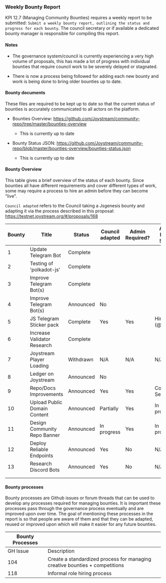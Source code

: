 ### Weekly Bounty Report

KPI 12.7 (Managing Community Bounties) requires a weekly report to be submitted: `Submit a weekly bounty report, outlining the status and progress for each bounty`. The council secretary or if available a dedicated bounty manager is responsible for compiling this report.

#### Notes
* The governance system/council is currently experiencing a very high volume of proposals, this has made a lot of progress with individual bounties that require council work to be severely delayed or stagnated.

* There is now a process being followed for adding each new bounty and work is being done to bring older bounties up to date.

#### Bounty documents
These files are required to be kept up to date so that the current status of bounties is accurately communicated to all actors on the platform. 

* Bounties Overview: https://github.com/Joystream/community-repo/tree/master/bounties-overview
	
	* This is currently up to date

* Bounty Status JSON: https://github.com/Joystream/community-repo/blob/master/bounties-overview/bounties-status.json

	* This is currently up to date


#### Bounty Overview
This table gives a brief overview of the status of each bounty. Since bounties all have different requirements and cover different types of work, some may require a process to hire an admin before they can become "live".

`Council adapted` refers to the Council taking a Jsgenesis bounty and adapting it via the process described in this proposal: https://testnet.joystream.org/#/proposals/168

| Bounty             | Title                                                                         | Status    | Council adapted | Admin Required? | Admin Hiring Status | Any applicants? | Any submissions? | % Complete |
|--------------------|-------------------------------------------------------------------------------|-----------|-----------------|-----------------|---------------------|-----------------|------------------|------------|
| 1                  | Update Telegram Bot                                                           | Complete  |                 |                 |                     |                 |                  |            |
| 2                  | Testing of 'polkadot-js'                                                      | Complete  |                 |                 |                     |                 |                  |            |
| 3                  | Improve Telegram Bot(s)                                                       | Complete  |                 |                 |                     |                 |                  |            |
| 4                  | Improve Telegram Bot(s)                                                       | Announced | No              |                 |                     |                 |                  |            |
| 5                  | JS Telegram Sticker pack                                                      | Complete  | Yes             | Yes             | Hired (@tomato)     |                 | Yes              | Complete   |
| 6                  | Increase Validator Research                                                   | Complete  |                 |                 |                     |                 |                  |            |
| 7                  | Joystream Player Loading                                                      | Withdrawn | N/A             | N/A             | N/A                 |                 | N/A              | N/A        |
| 8                  | Ledger on Joystream                                                           | Announced | No              |                 |                     |                 |                  |            |
| 9                  | Repo/Docs Improvements                                                        | Announced | Yes             | Yes             | Council Sec.        |                 |                  | Continuous |
| 10                 | Upload Public Domain Content                                                  | Announced | Partially       | Yes             | In progress         |                 | yes              | Continuous |
| 11                 | Design Community Repo Banner                                                  | Announced | In progress     | Yes             | In progress         |                 |                  | N/A        |
| 12                 | Deploy Reliable Endpoints                                                     | Announced | Yes             | No              | N/A                 | l1dev, oiclid   | Yes (not voted)  |            |
| 13                 | Research Discord Bots                                                         | Announced | Yes             | No              | N/A                 | lopegor         |                  |            |
|                    |                                                                               |           |                 |                 |                     |                 |                  |            |
|                    |                                                                               |           |                 |                 |                     |                 |                  |            |

#### Bounty processes
Bounty processes are Github issues or forum threads that can be used to develop any processes required for managing bounties. It is important these processes pass through the governance process eventually and are improved upon over time. The goal of mentioning these processes in the report is so that people are aware of them and that they can be adapted, reused or improved upon which will make it easier for any future bounties.

| Bounty Processes |                                                                               |
|------------------|-------------------------------------------------------------------------------|
| GH Issue         | Description                                                                   |
| 104              | Create a standardized process for managing creative   bounties + competitions |
| 118              | Informal role hiring process                                                  |